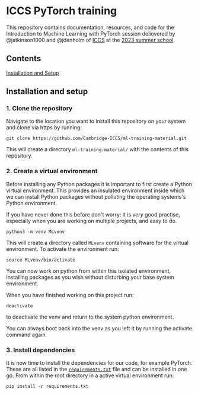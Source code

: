 # ICCS PyTorch training

This repository contains documentation, resources, and code for the Introduction to
Machine Learning with PyTorch session deliovered by @jatkinson1000 and @jdenholm of
[ICCS](https://github.com/Cambridge-ICCS) at the [2023 summer school](https://iccs.cam.ac.uk/events/iccs-summer-school-2023).


## Contents
[Installation and Setup](#installation-and-setup)


## Installation and setup

### 1. Clone the repository
Navigate to the location you want to install this repository on your system and clone
via https by running:
```
git clone https://github.com/Cambridge-ICCS/ml-training-material.git
```
This will create a directory `ml-training-material/` with the contents of this repository.


### 2. Create a virtual environment
Before installing any Python packages it is important to first create a Python virtual environment.
This provides an insulated environment inside which we can install Python packages without polluting the operating systems's Python environment.

If you have never done this before don't worry: it is *very* good practise, especially when you are working on multiple projects, and easy to do.

```
python3 -m venv MLvenv
```
This will create a directory called `MLvenv` containing software for the virtual environment.
To activate the environment run:
```
source MLvenv/bin/activate
```
You can now work on python from within this isolated environment, installing packages
as you wish without disturbing your base system environment.

When you have finished working on this project run:
```
deactivate
```
to deactivate the venv and return to the system python environment.

You can always boot back into the venv as you left it by running the activate command again.


### 3. Install dependencies

It is now time to install the dependencies for our code, for example PyTorch.
These are all listed in the [`requirements.txt`](requirements.txt) file and can be installed in one go.
From within the root directory in a active virtual environment run:
```
pip install -r requirements.txt
```


